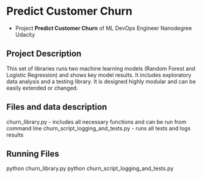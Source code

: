 # Predict Customer Churn

- Project **Predict Customer Churn** of ML DevOps Engineer Nanodegree Udacity

## Project Description
This set of libraries runs two machine learning models (Random Forest and Logistic Regression) and shows key model results. It includes exploratory data analysis and a testing library. It is designed highly modular and can be easily extended or changed.

## Files and data description
churn_library.py - includes all necessary functions and can be run from command line
churn_script_logging_and_tests.py - runs all tests and logs results

## Running Files
python churn_library.py
python churn_script_logging_and_tests.py


